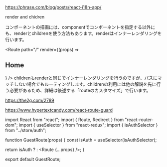 https://phrase.com/blog/posts/react-i18n-app/


render and chidren

コンポーネントの描画には、componentでコンポーネントを指定する以外にも、renderとchildrenを使う方法もあります。renderはインナーレンダリングを行います。

<Route path="/" render={(props) => <h2>Home</h2>} />
childrenもrenderと同じでインナーレンダリングを行うのですが、パスにマッチしない場合でもルーティングします。childrenの利用には他の解説を先に行う必要があるため、詳細は後述する「routeのカスタマイズ」で行います。

https://the2g.com/2789


https://www.hypertextcandy.com/react-route-guard

import React from "react";
import { Route, Redirect } from "react-router-dom";
import { useSelector } from "react-redux";
import { isAuthSelector } from "../store/auth";

function GuestRoute(props) {
  const isAuth = useSelector(isAuthSelector);

  return isAuth ? <Redirect to="/" /> : <Route {...props} />;
}

export default GuestRoute;
